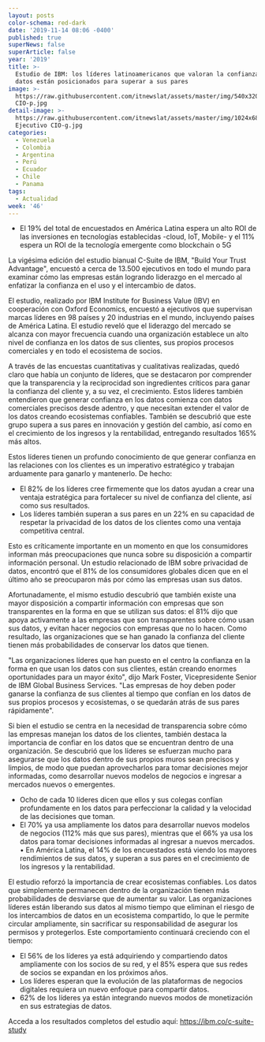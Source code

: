 ```yaml
---
layout: posts
color-schema: red-dark
date: '2019-11-14 08:06 -0400'
published: true
superNews: false
superArticle: false
year: '2019'
title: >-
  Estudio de IBM: los líderes latinoamericanos que valoran la confianza en los
  datos están posicionados para superar a sus pares
image: >-
  https://raw.githubusercontent.com/itnewslat/assets/master/img/540x320/Ejecutivo
  CIO-p.jpg
detail-image: >-
  https://raw.githubusercontent.com/itnewslat/assets/master/img/1024x680/Ejecutivos
  Ejecutivo CIO-g.jpg
categories:
  - Venezuela
  - Colombia
  - Argentina
  - Perú
  - Ecuador
  - Chile
  - Panama
tags:
  - Actualidad
week: '46'
---
```

-	El 19% del total de encuestados en América Latina espera un alto ROI de las inversiones en tecnologías establecidas -cloud, IoT, Mobile- y el 11% espera un ROI de la tecnología emergente como blockchain o 5G

La vigésima edición del estudio bianual C-Suite de IBM, "Build Your Trust Advantage", encuestó a cerca de 13.500 ejecutivos en todo el mundo para examinar cómo las empresas están logrando liderazgo en el mercado al enfatizar la confianza en el uso y el intercambio de datos.

El estudio, realizado por IBM Institute for Business Value (IBV) en cooperación con Oxford Economics, encuestó a ejecutivos que supervisan marcas líderes en 98 países y 20 industrias en el mundo, incluyendo países de América Latina. El estudio reveló que el liderazgo del mercado se alcanza con mayor frecuencia cuando una organización establece un alto nivel de confianza en los datos de sus clientes, sus propios procesos comerciales y en todo el ecosistema de socios.

A través de las encuestas cuantitativas y cualitativas realizadas, quedó claro que había un conjunto de líderes, que se destacaron por comprender que la transparencia y la reciprocidad son ingredientes críticos para ganar la confianza del cliente y, a su vez, el crecimiento. Estos líderes también entendieron que generar confianza en los datos comienza con datos comerciales precisos desde adentro, y que necesitan extender el valor de los datos creando ecosistemas confiables. También se descubrió que este grupo supera a sus pares en innovación y gestión del cambio, así como en el crecimiento de los ingresos y la rentabilidad, entregando resultados 165% más altos.

Estos líderes tienen un profundo conocimiento de que generar confianza en las relaciones con los clientes es un imperativo estratégico y trabajan arduamente para ganarlo y mantenerlo. De hecho:

-	El 82% de los líderes cree firmemente que los datos ayudan a crear una ventaja estratégica para fortalecer su nivel de confianza del cliente, así como sus resultados.
-	Los líderes también superan a sus pares en un 22% en su capacidad de respetar la privacidad de los datos de los clientes como una ventaja competitiva central.

Esto es críticamente importante en un momento en que los consumidores informan más preocupaciones que nunca sobre su disposición a compartir información personal. Un estudio relacionado de IBM sobre privacidad de datos, encontró que el 81% de los consumidores globales dicen que en el último año se preocuparon más por cómo las empresas usan sus datos.

Afortunadamente, el mismo estudio descubrió que también existe una mayor disposición a compartir información con empresas que son transparentes en la forma en que se utilizan sus datos: el 81% dijo que apoya activamente a las empresas que son transparentes sobre cómo usan sus datos, y evitan hacer negocios con empresas que no lo hacen. Como resultado, las organizaciones que se han ganado la confianza del cliente tienen más probabilidades de conservar los datos que tienen. 

"Las organizaciones líderes que han puesto en el centro la confianza en la forma en que usan los datos con sus clientes, están creando enormes oportunidades para un mayor éxito", dijo Mark Foster, Vicepresidente Senior de IBM Global Business Services. "Las empresas de hoy deben poder ganarse la confianza de sus clientes al tiempo que confían en los datos de sus propios procesos y ecosistemas, o se quedarán atrás de sus pares rápidamente".

Si bien el estudio se centra en la necesidad de transparencia sobre cómo las empresas manejan los datos de los clientes, también destaca la importancia de confiar en los datos que se encuentran dentro de una organización. Se descubrió que los líderes se esfuerzan mucho para asegurarse que los datos dentro de sus propios muros sean precisos y limpios, de modo que puedan aprovecharlos para tomar decisiones mejor informadas, como desarrollar nuevos modelos de negocios e ingresar a mercados nuevos o emergentes.

-	Ocho de cada 10 líderes dicen que ellos y sus colegas confían profundamente en los datos para perfeccionar la calidad y la velocidad de las decisiones que toman.
-	El 70% ya usa ampliamente los datos para desarrollar nuevos modelos de negocios (112% más que sus pares), mientras que el 66% ya usa los datos para tomar decisiones informadas al ingresar a nuevos mercados.
•	En América Latina, el 14% de los encuestados está viendo los mayores rendimientos de sus datos, y superan a sus pares en el crecimiento de los ingresos y la rentabilidad.

El estudio reforzó la importancia de crear ecosistemas confiables. Los datos que simplemente permanecen dentro de la organización tienen más probabilidades de desviarse que de aumentar su valor. Las organizaciones líderes están liberando sus datos al mismo tiempo que eliminan el riesgo de los intercambios de datos en un ecosistema compartido, lo que le permite circular ampliamente, sin sacrificar su responsabilidad de asegurar los permisos y protegerlos. Este comportamiento continuará creciendo con el tiempo:

-	El 56% de los líderes ya está adquiriendo y compartiendo datos ampliamente con los socios de su red, y el 85% espera que sus redes de socios se expandan en los próximos años.
-	Los líderes esperan que la evolución de las plataformas de negocios digitales requiera un nuevo enfoque para compartir datos. 
-	62% de los líderes ya están integrando nuevos modos de monetización en sus estrategias de datos.

Acceda a los resultados completos del estudio aquí: https://ibm.co/c-suite-study
